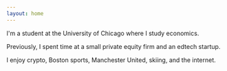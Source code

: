 ```yaml
---
layout: home
---
```

I'm a student at the University of Chicago where I study economics. 

Previously, I spent time at a small private equity firm and an edtech startup.

I enjoy crypto, Boston sports, Manchester United, skiing, and the internet.